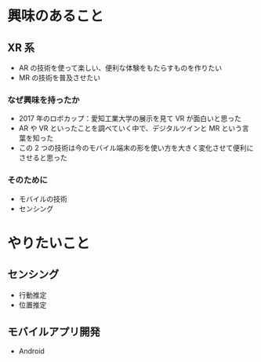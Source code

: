# 興味のあること

## XR 系

- AR の技術を使って楽しい、便利な体験をもたらすものを作りたい
- MR の技術を普及させたい

### なぜ興味を持ったか

- 2017 年のロボカップ：愛知工業大学の展示を見て VR が面白いと思った
- AR や VR といったことを調べていく中で、デジタルツインと MR という言葉を知った
- この 2 つの技術は今のモバイル端末の形を使い方を大きく変化させて便利にさせると思った

### そのために

- モバイルの技術
- センシング

# やりたいこと

## センシング

- 行動推定
- 位置推定

## モバイルアプリ開発

- Android
